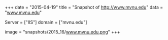 
+++
date = "2015-04-19"
title = "Snapshot of http://www.mvnu.edu"
data = "www.mvnu.edu"

Server = ["IIS"]
domain = ["mvnu.edu"]

  image = "snapshots/2015_16/www.mvnu.edu.png"
+++
#
